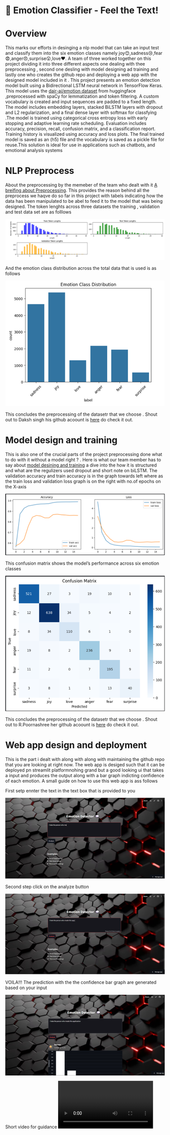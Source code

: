 # 🎯 Emotion Classifier - Feel the Text!
 
# Overview

This marks our efforts in desinging a nlp model that can take an input test and classify them into the six emotion classes namely joy😊,sadness😢,fear😨,anger😠,surprise😲,love❤️. A team of three worked together on this project dividing it into three different aspects one dealing with thee preprocessing , second one desling with model designing ad training and lastly one who creates the github repo and deploying a web app with the designed model included in it . This project presents an emotion detection model built using a Bidirectional LSTM neural network in TensorFlow Keras. This model uses the [dair-ai/emotion dataset](https://huggingface.co/datasets/dair-ai/emotion) from huggingface ,preprocessed with spaCy for lemmatization and token filtering. A custom vocabulary is created and input sequences are padded to a fixed length. The model includes embedding layers, stacked BiLSTM layers with dropout and L2 regularization, and a final dense layer with softmax for classfying .The model is trained using categorical cross entropy loss with early stopping and adaptive learning rate scheduling. Evaluation includes accuracy, precision, recall, confusion matrix, and a classification report. Training history is visualized using accuracy and loss plots. The final trained model is saved as an (h5) file and the vocabulary is saved as a pickle file for reuse.This solution is ideal for use in applications such as chatbots, and emotional analysis systems


# NLP Preprocess

About the preprocessing by the memeber of the team who dealt with it [A breifing about Preprocessing](https://docs.google.com/document/d/155r8F63NpeFQdOJJuy7jcSLpI0RqhAs02YyWSQBTnxo/edit?tab=t.0). This provides the reason behind all the preprocess we haqve do so far in this project with tabels indicating how the data has been manipulated to be abel to feed it to the model that was being designed. The token lenghts across three datasets the training , validation and test data set are as folllows


![Token lengths](https://github.com/Puneethv1357/EDP-0-to-ML/blob/da64b5109ced7cadf084392f6f9147c839cc68f0/images/Screenshot%202025-07-03%20175541.png)


And the emotion class distribution across the total data that is used is as follows 


![Class distribution](https://github.com/Puneethv1357/EDP-0-to-ML/blob/86409d940b51f171b79001fdcbe24773f5276487/images/emotion%20class%20distribution.png)

This concludes the preprocessing of the datasetr that we choose . Shout out to Daksh singh his github acoount is [here](https://github.com/D0905-ux) do check it out.

# Model design and training 
This is also one of the crucial parts of the project preprocessing done what to do with it without a model right ? . Here is what our team member has to say about [model desining and training](https://docs.google.com/document/d/1EOMEaN88uFxOhpIHro5SUKC20nWhUXK659GlZTBAy80/edit?addon_store&tab=t.0#heading=h.ilg8u4xwz13x) a dive into the how it is structured and what are the regulizers used dropout and short note on biLSTM. The validation accuracy and train accuracy is in the graph towards left where as the train loss and validation loss graph is on the right with no.of epochs on the X-axis

![graphs](https://github.com/Puneethv1357/EDP-0-to-ML/blob/0c86d4dabaadca4ba02e9e429bf0f5602b0d5e7d/images/plots.png)


This confusion matrix shows the model’s performance across six emotion classes 


![confusion matrix](https://github.com/Puneethv1357/EDP-0-to-ML/blob/725e9405409ec78d12d3168b55b70b46778a7ce8/images/Confusion%20matrix.png)

This concludes the preprocessing of the datasetr that we choose . Shout out to R.Poornashree her github acoount is [here](https://github.com/Poornasshreee) do check it out.

# Web app design and deployment 

This is the part i dealt with along with along with maintaining the github repo that you are looking at right now. The web app is desiged such that it can be deployed pn streamlit platformnohing grand but a good looking ui that takes a input and produces the output along with a bar graph indicting confidence of each emotion. A small guide on how to use this web app is ass follows 


First setp ennter the text in the text box that is provided to you


![entering test](https://github.com/Puneethv1357/EDP-0-to-ML/blob/48035de3199b40570c5997b846efbe4a27a8b79d/images/Entering%20text%20.png)


Second step click on the analyze button 


![analyze](https://github.com/Puneethv1357/EDP-0-to-ML/blob/48035de3199b40570c5997b846efbe4a27a8b79d/images/click%20analyze.png)


VOILA!!! The prediction with the the confidence bar graph are generated based on your input 


![prediction](https://github.com/Puneethv1357/EDP-0-to-ML/blob/6254e9706940a04701bc9d6185ce6278987fceb4/images/prediction.png)

Short video for guidance ![video](https://github.com/Puneethv1357/EDP-0-to-ML/blob/6a4cd1a92b017594d4f8d6c09424ee8e4f684ca9/images/Untitled%20video%20-%20Made%20with%20Clipchamp.mp4)
